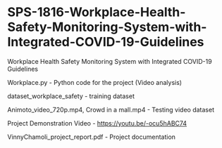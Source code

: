 # SPS-1816-Workplace-Health-Safety-Monitoring-System-with-Integrated-COVID-19-Guidelines
Workplace Health Safety Monitoring System with Integrated COVID-19 Guidelines

Workplace.py - Python code for the project (Video analysis)

dataset_workplace_safety - training dataset

Animoto_video_720p.mp4, Crowd in a mall.mp4 - Testing video dataset

Project Demonstration Video - https://youtu.be/-ocu5hABC74

VinnyChamoli_project_report.pdf - Project documentation 

